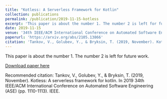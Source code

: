```yaml
---
title: "Kotless: A Serverless Framework for Kotlin"
collection: publications
permalink: /publication/2019-11-15-kotless
excerpt: 'This paper is about the number 1. The number 2 is left for future work.'
date: 2019-11-15
venue: '34th IEEE/ACM International Conference on Automated Software Engineering (ASE'19)'
paperurl: 'https://arxiv.org/abs/2105.13866'
citation: 'Tankov, V., Golubev, Y., & Bryksin, T. (2019, November). Kotless: A serverless framework for kotlin. In 2019 34th IEEE/ACM International Conference on Automated Software Engineering (ASE) (pp. 1110-1113). IEEE.'
---
```

This paper is about the number 1. The number 2 is left for future work.

[Download paper here](http://academicpages.github.io/files/paper1.pdf)

Recommended citation: Tankov, V., Golubev, Y., & Bryksin, T. (2019, November). Kotless: A serverless framework for kotlin. In 2019 34th IEEE/ACM International Conference on Automated Software Engineering (ASE) (pp. 1110-1113). IEEE.